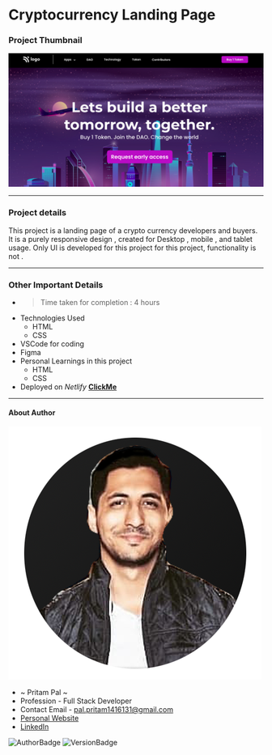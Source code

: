 # Cryptocurrency Landing Page 

### Project Thumbnail

![ImageThumbnail](./thumbnail.png)
***
### Project details
This project is a landing page of a crypto currency developers and buyers. It is a purely responsive design , created for Desktop , mobile , and tablet usage. Only UI is developed for this project for this project, functionality is not .


***
### Other Important Details
- >Time taken for completion : 4 hours
- Technologies Used
  - HTML
  - CSS
- VSCode for coding
- Figma
- Personal Learnings in this project 
    - HTML
    - CSS 
- Deployed on *Netlify*  **[ClickMe](https://cryptoenthusiastsyo.netlify.app/)** 
*** 
#### About Author
![AuthorImage](./circle-profile-pic.png)
- ~ Pritam Pal ~
- Profession - Full Stack Developer
- Contact Email - pal.pritam1416131@gmail.com
- [Personal Website](#)
- [LinkedIn](https://www.linkedin.com/in/pritampal1/)  

![AuthorBadge](https://img.shields.io/badge/Author-Pritam-yellow)
![VersionBadge](https://img.shields.io/badge/Version-1.0.0-lightgrey)
